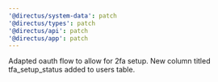 ```yaml
---
'@directus/system-data': patch
'@directus/types': patch
'@directus/api': patch
'@directus/app': patch
---
```


Adapted oauth flow to allow for 2fa setup. New column titled tfa_setup_status added to users table.
